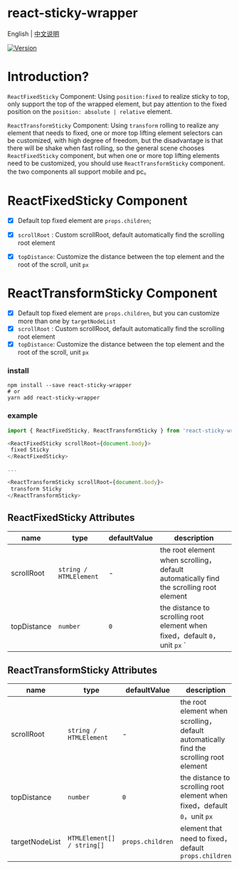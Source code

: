 # react-sticky-wrapper

English | [中文说明](./README_CN.md)

[![Version](https://img.shields.io/badge/version-1.0.2-green)](https://www.npmjs.com/package/react-sticky-wrapper)

# Introduction?

`ReactFixedSticky` Component: Using `position:fixed` to realize sticky to top, only support the top of the wrapped element, but pay attention to the fixed position on the `position: absolute | relative` element.

`ReactTransformSticky` Component: Using `transform` rolling to realize any element that needs to fixed, one or more top lifting element selectors can be customized, with high degree of freedom, but the disadvantage is that there will be shake when fast rolling, so the general scene chooses `ReactFixedSticky` component, but when one or more top lifting elements need to be customized, you should use `ReactTransformSticky` component.
the two components all support mobile and pc。

# ReactFixedSticky Component

- [x] Default top fixed element are `props.children`;
- [x] `scrollRoot` : Custom scrollRoot, default automatically find the scrolling root element
- [x] `topDistance`: Customize the distance between the top element and the root of the scroll, unit `px`


# ReactTransformSticky Component

- [x] Default top fixed element are `props.children`, but you can customize more than one by `targetNodeList`
- [x] `scrollRoot` : Custom scrollRoot, default automatically find the scrolling root element
- [x] `topDistance`: Customize the distance between the top element and the root of the scroll, unit `px`

### install
```
npm install --save react-sticky-wrapper
# or
yarn add react-sticky-wrapper
```

### example
```javascript
import { ReactFixedSticky, ReactTransformSticky } from 'react-sticky-wrapper';

<ReactFixedSticky scrollRoot={document.body}>
 fixed Sticky
</ReactFixedSticky>

...

<ReactTransformSticky scrollRoot={document.body}>
 transform Sticky
</ReactTransformSticky>

```

## ReactFixedSticky Attributes

| name                          | type                  | defaultValue                                                   | description                                                                                                      |
| ----------------------------- | --------------------- | -------------------------------------------------------------- | --------------------------------------------------------------------------------------------------------- |
| scrollRoot                      | `string / HTMLElement`            | -                                                  | the root element when scrolling，default automatically find the scrolling root element                                                                                  |
| topDistance                  | `number`            | `0`                                                  | the distance to scrolling root element when fixed，default `0`，unit `px` `                                                                              |

## ReactTransformSticky Attributes

| name                          | type                  | defaultValue                                                   | description                                                                                                      |
| ----------------------------- | --------------------- | -------------------------------------------------------------- | --------------------------------------------------------------------------------------------------------- |
| scrollRoot                      | `string / HTMLElement`            | -                                                  | the root element when scrolling，default automatically find the scrolling root element                                                                                  |
| topDistance                  | `number`            | `0`                                                  | the distance to scrolling root element when fixed，default `0`，unit `px`                                                                              |
| targetNodeList          | `HTMLElement[] / string[]`                         | `props.children`                                                  | element that need to fixed，default `props.children`                                                  |
